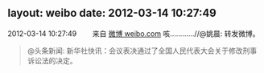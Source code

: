 layout: weibo
date: 2012-03-14 10:27:49
---
2012-03-14 10:27:49  &nbsp;&nbsp;&nbsp;&nbsp;&nbsp;&nbsp; 来自 <a href="http://weibo.com/" rel="nofollow">微博 weibo.com</a>
咳…………//@姚晨: 转发微博。
>  @头条新闻: 新华社快讯：会议表决通过了全国人民代表大会关于修改刑事诉讼法的决定。 ​​​
